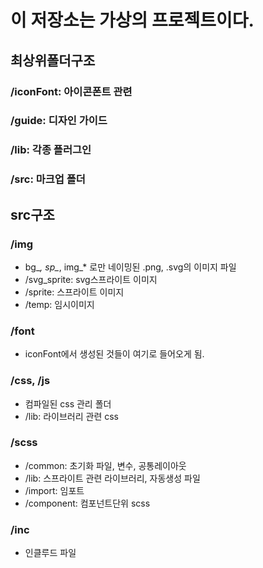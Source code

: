 # 이 저장소는 가상의 프로젝트이다.

## 최상위폴더구조
### /iconFont: 아이콘폰트 관련
### /guide: 디자인 가이드
### /lib: 각종 플러그인
### /src: 마크업 폴더

## src구조

### /img
- bg_*, sp_*, img_* 로만 네이밍된 .png, .svg의 이미지 파일
- /svg_sprite: svg스프라이트 이미지
- /sprite: 스프라이트 이미지
- /temp: 임시이미지

### /font
- iconFont에서 생성된 것들이 여기로 들어오게 됨.

### /css, /js
- 컴파일된 css 관리 폴더
- /lib: 라이브러리 관련 css

### /scss
- /common: 초기화 파일, 변수, 공통레이아웃
- /lib: 스프라이트 관련 라이브러리, 자동생성 파일
- /import: 임포트
- /component: 컴포넌트단위 scss

### /inc
- 인클루드 파일
